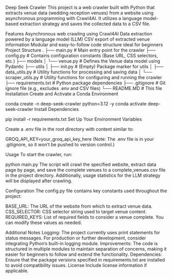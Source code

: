 Deep Seek Crawler
This project is a web crawler built with Python that extracts venue data (wedding reception venues) from a website using asynchronous programming with Crawl4AI. It utilizes a language model-based extraction strategy and saves the collected data to a CSV file.

Features
Asynchronous web crawling using Crawl4AI
Data extraction powered by a language model (LLM)
CSV export of extracted venue information
Modular and easy-to-follow code structure ideal for beginners
Project Structure
.
├── main.py # Main entry point for the crawler
├── config.py # Contains configuration constants (Base URL, CSS selectors, etc.)
├── models
│ └── venue.py # Defines the Venue data model using Pydantic
├── utils
│ ├── init.py # (Empty) Package marker for utils
│ ├── data_utils.py # Utility functions for processing and saving data
│ └── scraper_utils.py # Utility functions for configuring and running the crawler
├── requirements.txt # Python package dependencies
├── .gitignore # Git ignore file (e.g., excludes .env and CSV files)
└── README.MD # This file
Installation
Create and Activate a Conda Environment

conda create -n deep-seek-crawler python=3.12 -y
conda activate deep-seek-crawler
Install Dependencies

pip install -r requirements.txt
Set Up Your Environment Variables

Create a .env file in the root directory with content similar to:

GROQ_API_KEY=your_groq_api_key_here
(Note: The .env file is in your .gitignore, so it won’t be pushed to version control.)

Usage
To start the crawler, run:

python main.py
The script will crawl the specified website, extract data page by page, and save the complete venues to a complete_venues.csv file in the project directory. Additionally, usage statistics for the LLM strategy will be displayed after crawling.

Configuration
The config.py file contains key constants used throughout the project:

BASE_URL: The URL of the website from which to extract venue data.
CSS_SELECTOR: CSS selector string used to target venue content.
REQUIRED_KEYS: List of required fields to consider a venue complete.
You can modify these values as needed.

Additional Notes
Logging: The project currently uses print statements for status messages. For production or further development, consider integrating Python’s built-in logging module.
Improvements: The code is structured in multiple modules to maintain separation of concerns, making it easier for beginners to follow and extend the functionality.
Dependencies: Ensure that the package versions specified in requirements.txt are installed to avoid compatibility issues.
License
Include license information if applicable.
